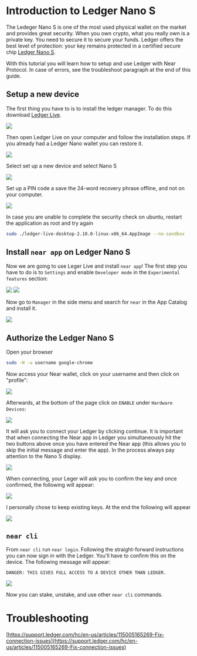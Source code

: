 # Introduction to Ledger Nano S
The Ledeger Nano S is one of the most used physical wallet on the market and provides great security. When you own crypto, what you really own is a private key. You need to secure it to secure your funds. Ledger offers the best level of protection: your key remains protected in a certified secure chip [Ledger Nano S](https://shop.ledger.com/products/ledger-nano-s). 

With this tutorial you will learn how to setup and use Ledger with Near Protocol. In case of errors, see the troubleshoot paragraph at the end of this guide.

## Setup a new device
The first thing you have to is to install the ledger manager. To do this download [Ledger Live](https://www.ledger.com/ledger-live/download/).

![](./immagini/ledger-live.png?raw=true)

Then open Ledger Live on your computer and follow the installation steps. If you already had a Ledger Nano wallet you can restore it.

![](./immagini/ledger-startup.png?raw=true)

Select set up a new device and select Nano S

![](./immagini/ledger-choose-s.png?raw=true)

Set up a PIN code a save the 24-word recovery phrase offline, and not on your computer.

![](./immagini/ledger-pin.png?raw=true)

In case you are unable to complete the security check on ubuntu, restart the application as root and try again
```bash
sudo ./ledger-live-desktop-2.10.0-linux-x86_64.AppImage --no-sandbox
```

## Install `near app` on Ledger Nano S

Now we are going to use Leger Live and install `near app`! The first step you have to do is to `Settings` and enable `Developer mode` in the `Experimental features` section:

![](./immagini/ledger-settings.png?raw=true) ![](./immagini/ledger-dev-mode.png?raw=true)

Now go to `Manager` in the side menu and search for `near` in the App Catalog and install it.

![](./immagini/ledger-installed.png?raw=true)

## Authorize the Ledger Nano S
Open your browser
```bash
sudo -H -u username google-chrome

```
Now access your Near wallet, click on your username and then click on "profile":

![](./immagini/ledger-wallet.png?raw=true)

Afterwards, at the bottom of the page click on `ENABLE` under `Hardware Devices`:

![](./immagini/ledger-hardware-enable.png?raw=true)

It will ask you to connect your Ledger by clicking continue. It is important that when connecting the Near app in Ledger you simultaneously hit the two buttons above once you have entered the Near app (this allows you to skip the initial message and enter the app). In the process always pay attention to the Nano S display.

![](./immagini/ledger-connect.png?raw=true)

When connecting, your Leger will ask you to confirm the key and once confirmed, the following will appear:

![](./immagini/successful-ledger.png?raw=true)

I personally chose to keep existing keys. At the end the following will appear

![](./immagini/ledger-authorized.png?raw=true)

## `near cli` 
From `near cli` run `near login`. Following the straight-forward instructions you can now sign in with the Ledger. You'll have to confirm this on the device. The following message will appear:

`DANGER: THIS GIVES FULL ACCESS TO A DEVICE OTHER THAN LEDGER.`

![](./immagini/ledger-full.png?raw=true)

Now you can stake, unstake, and use other `near cli` commands.

# Troubleshooting
[https://support.ledger.com/hc/en-us/articles/115005165269-Fix-connection-issues](https://support.ledger.com/hc/en-us/articles/115005165269-Fix-connection-issues)
